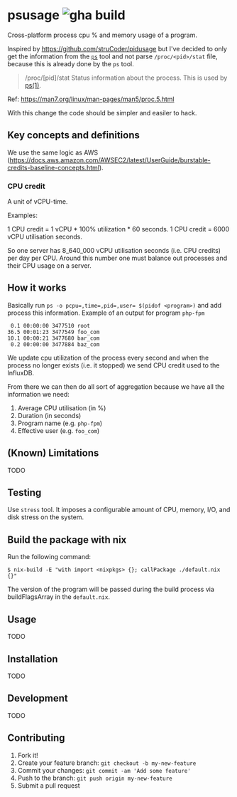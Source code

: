 # psusage ![gha build](https://github.com/karantan/psusage/workflows/Go/badge.svg)

Cross-platform process cpu % and memory usage of a program.

Inspired by https://github.com/struCoder/pidusage but I've decided to only get the
information from the [`ps`](https://man7.org/linux/man-pages/man1/ps.1.html) tool and
not parse `/proc/<pid>/stat` file, because this is already done by the `ps` tool.

> /proc/[pid]/stat
>    Status information about the process.  This is used by
>    [ps(1)](https://man7.org/linux/man-pages/man1/ps.1.html).

Ref: https://man7.org/linux/man-pages/man5/proc.5.html

With this change the code should be simpler and easiler to hack.


## Key concepts and definitions

We use the same logic as AWS (https://docs.aws.amazon.com/AWSEC2/latest/UserGuide/burstable-credits-baseline-concepts.html).

### CPU credit

A unit of vCPU-time.

Examples:

1 CPU credit = 1 vCPU * 100% utilization * 60 seconds.
1 CPU credit = 6000 vCPU utilisation seconds.

So one server has 8_640_000 vCPU utilisation seconds (i.e. CPU credits) per day per CPU.
Around this number one must balance out processes and their CPU usage on a server.

## How it works

Basically run `ps -o pcpu=,time=,pid=,user= $(pidof <program>)` and add process this
information. Example of an output for program `php-fpm`

```
 0.1 00:00:00 3477510 root
36.5 00:01:23 3477549 foo_com
10.1 00:00:21 3477680 bar_com
 0.2 00:00:00 3477884 baz_com
```

We update cpu utilization of the process every second and when the process no longer
exists (i.e. it stopped) we send CPU credit used to the InfluxDB.

From there we can then do all sort of aggregation because we have all the information we
need:

1. Average CPU utilisation (in %)
2. Duration (in seconds)
3. Program name (e.g. `php-fpm`)
4. Effective user (e.g. `foo_com`)


## (Known) Limitations
TODO

## Testing

Use `stress` tool. It imposes a configurable amount of CPU, memory, I/O, and disk stress
on the system.

## Build the package with nix

Run the following command:

```
$ nix-build -E "with import <nixpkgs> {}; callPackage ./default.nix {}"
```

The version of the program will be passed during the build process via buildFlagsArray
in the `default.nix`.

## Usage
TODO

## Installation
TODO

## Development
TODO


## Contributing

1. Fork it!
2. Create your feature branch: `git checkout -b my-new-feature`
3. Commit your changes: `git commit -am 'Add some feature'`
4. Push to the branch: `git push origin my-new-feature`
5. Submit a pull request
